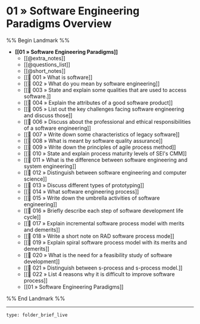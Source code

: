# 01 » Software Engineering Paradigms Overview
%% Begin Landmark %%
- **[[01 » Software Engineering Paradigms]]**
	- [[@extra_notes]]
	- [[@questions_list]]
	- [[@short_notes]]
	- [[📘 001 » What is software]]
	- [[📘 002 » What do you mean by software engineering]]
	- [[📘 003 » State and explain some qualities that are used to access software.]]
	- [[📘 004 » Explain the attributes of a good software product]]
	- [[📘 005 » List out the key challenges facing software engineering and discuss those]]
	- [[📘 006 » Discuss about the professional and ethical responsibilities of a software engineering]]
	- [[📘 007 » Write down some characteristics of legacy software]]
	- [[📘 008 » What is meant by software quality assurance]]
	- [[📘 009 » Write down the principles of agile process method]]
	- [[📘 010 » State and explain process maturity levels of SEI's CMM]]
	- [[📘 011 » What is the difference between software engineering and system engineering]]
	- [[📘 012 » Distinguish between software engineering and computer science]]
	- [[📘 013 » Discuss different types of prototyping]]
	- [[📘 014 » What software engineering process]]
	- [[📘 015 » Write down the umbrella activities of software engineering]]
	- [[📘 016 » Briefly describe each step of software development life cycle]]
	- [[📘 017 » Explain incremental software process model with merits and demerits]]
	- [[📘 018 » Write a short note on RAD software process mode]]
	- [[📘 019 » Explain spiral software process model with its merits and demerits]]
	- [[📘 020 » What is the need for a feasibility study of software development]]
	- [[📘 021 » Distinguish between s-process and s-process model.]]
	- [[📘 022 » List 4 reasons why it is difficult to improve software process]]
	- [[01 » Software Engineering Paradigms]]

%% End Landmark %%

---

```ccard
type: folder_brief_live
```
 

